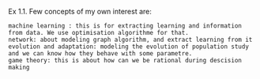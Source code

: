 Ex 1.1.
Few concepts of my own interest are:
    
    machine learning : this is for extracting learning and information from data. We use optimisation algorithme for that.
    network: about modeling graph algorithm, and extract learning from it
    evolution and adaptation: modeling the evolution of population study and we can know how they behave with some parametre.
    game theory: this is about how can we be rational during descision making
 
   